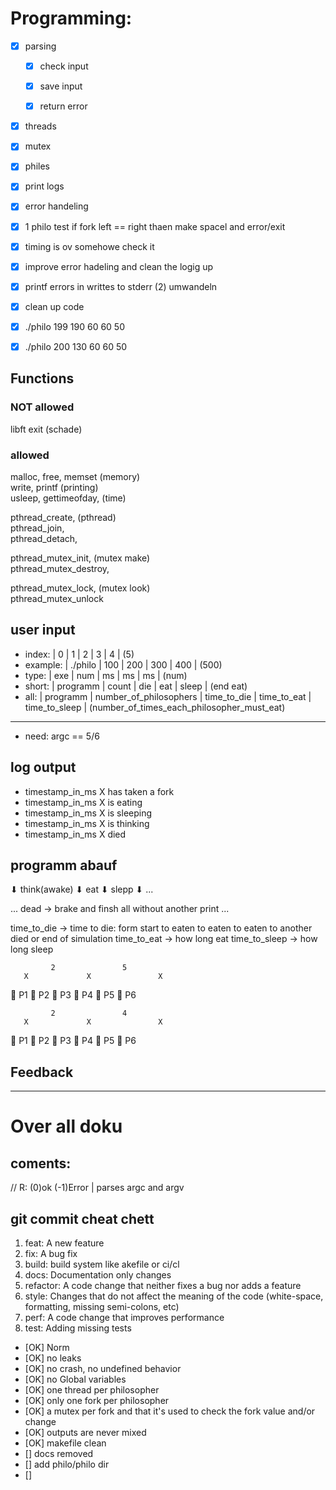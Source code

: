 


# Programming:
- [x] parsing
    - [x] check input
    - [x] save input
    - [x] return error


- [x] threads
- [x] mutex
- [x] philes
- [x] print logs
- [x] error handeling
- [x] 1 philo test if fork left == right thaen make spacel and error/exit
- [x] timing is ov somehowe check it
- [x] improve error hadeling and clean the logig up
- [x] printf errors in writtes to stderr (2) umwandeln
- [x] clean up code
- [x] ./philo 199 190 60 60 50
- [x] ./philo 200 130 60 60 50





<!-- # Testers -->

## Functions
### NOT allowed
libft
exit (schade)


### allowed
malloc, free, memset    (memory)  
write, printf           (printing)  
usleep, gettimeofday,   (time)  

pthread_create,         (pthread)  
pthread_join,  
pthread_detach,  

pthread_mutex_init,     (mutex make)  
pthread_mutex_destroy,  

pthread_mutex_lock,     (mutex look)  
pthread_mutex_unlock  


## user input
- index:   |     0    |  1    |  2  |  3  |   4   |   (5)
- example: | ./philo  | 100   | 200 | 300 |  400  |  (500)
- type:    |    exe   |  num  | ms  | ms  |   ms  |  (num)
- short:   | programm | count | die | eat | sleep | (end eat)
- all:     | programm | number_of_philosophers | time_to_die | time_to_eat | time_to_sleep | (number_of_times_each_philosopher_must_eat)

---

- need: argc == 5/6

## log output

- timestamp_in_ms X has taken a fork
- timestamp_in_ms X is eating
- timestamp_in_ms X is sleeping
- timestamp_in_ms X is thinking
- timestamp_in_ms X died


## programm abauf


⬇
think(awake)
⬇
eat
⬇
slepp
⬇︎
...


...
dead -> brake and finsh all without another print
...

time_to_die -> time to die: form start to eaten to eaten to eaten to another died or end of simulation
time_to_eat -> how long eat
time_to_sleep -> how long sleep

             2               5                
       X             X               X
🍴  P1 🍴 P2  🍴  P3  🍴  P4  🍴  P5  🍴  P6  




             2               4                
       X             X               X
🍴  P1 🍴 P2  🍴  P3  🍴  P4  🍴  P5  🍴  P6  


## Feedback


---
# Over all doku

## coments:
// R: (0)ok  (-1)Error   | parses argc and argv

## git commit cheat chett
1. feat: A new feature
2. fix: A bug fix
3. build: build system like akefile or ci/cl
4. docs: Documentation only changes
5. refactor: A code change that neither fixes a bug nor adds a feature
6. style: Changes that do not affect the meaning of the code (white-space, formatting, missing semi-colons, etc)
7. perf: A code change that improves performance
8. test: Adding missing tests





- [OK] Norm
- [OK] no leaks
- [OK] no crash, no undefined behavior
- [OK] no Global variables
- [OK] one thread per philosopher
- [OK] only one fork per philosopher
- [OK] a mutex per fork and that it's used to check the fork value and/or change
- [OK] outputs are never mixed
- [OK] makefile clean
- [] docs removed
- [] add philo/philo dir
- []
